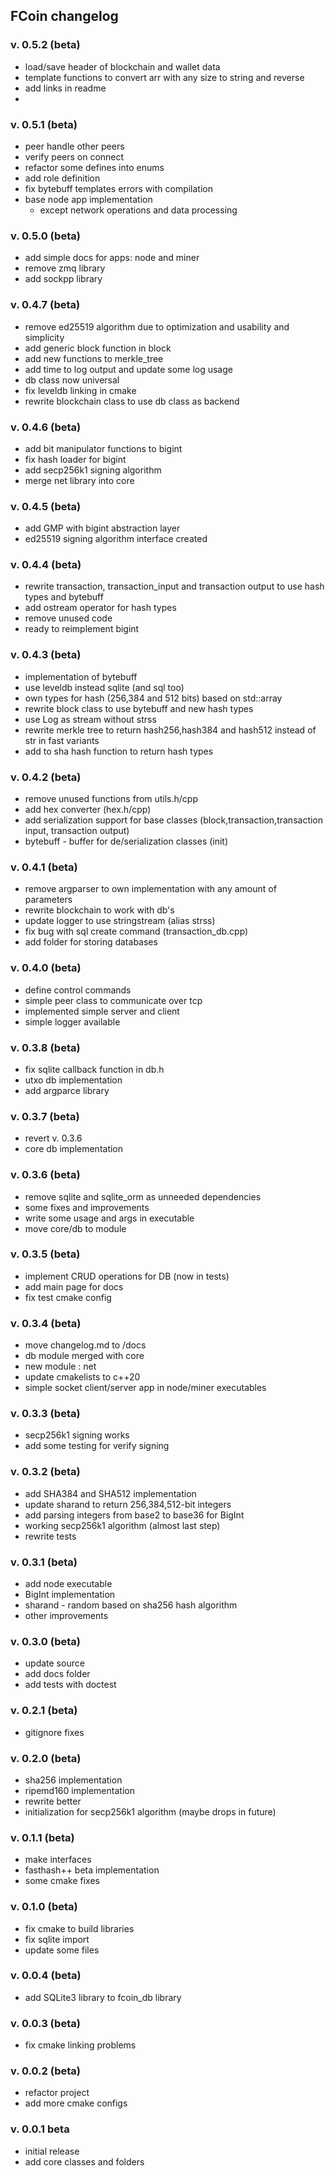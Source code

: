## FCoin changelog

### v. 0.5.2 (beta)
 - load/save header of blockchain and wallet data
 - template functions to convert arr with any size to string and reverse
 - add links in readme
 - 

### v. 0.5.1 (beta)
 - peer handle other peers
 - verify peers on connect
 - refactor some defines into enums
 - add role definition 
 - fix bytebuff templates errors with compilation
 - base node app implementation 
   - except network operations and data processing

### v. 0.5.0 (beta)
 - add simple docs for apps: node and miner
 - remove zmq library
 - add sockpp library

### v. 0.4.7 (beta)
 - remove ed25519 algorithm due to optimization and usability and simplicity
 - add generic block function in block
 - add new functions to merkle_tree
 - add time to log output and update some log usage
 - db class now universal
 - fix leveldb linking in cmake
 - rewrite blockchain class to use db class as backend

### v. 0.4.6 (beta)
 - add bit manipulator functions to bigint
 - fix hash loader for bigint
 - add secp256k1 signing algorithm
 - merge net library into core

### v. 0.4.5 (beta)
 - add GMP with bigint abstraction layer
 - ed25519 signing algorithm interface created

### v. 0.4.4 (beta)
 - rewrite transaction, transaction_input and transaction output to use hash types and bytebuff
 - add ostream operator for hash types
 - remove unused code
 - ready to reimplement bigint 

### v. 0.4.3 (beta)
 - implementation of bytebuff
 - use leveldb instead sqlite (and sql too)
 - own types for hash (256,384 and 512 bits) based on std::array
 - rewrite block class to use bytebuff and new hash types
 - use Log as stream without strss
 - rewrite merkle tree to return hash256,hash384 and hash512 instead of str in fast variants
 - add to sha hash function to return hash types

### v. 0.4.2 (beta)
 - remove unused functions from utils.h/cpp
 - add hex converter (hex.h/cpp)
 - add serialization support for base classes (block,transaction,transaction input, transaction output)
 - bytebuff - buffer for de/serialization classes (init)

### v. 0.4.1 (beta)
 - remove argparser to own implementation with any amount of parameters
 - rewrite blockchain to work with db's
 - update logger to use stringstream (alias strss)
 - fix bug with sql create command (transaction_db.cpp)
 - add folder for storing databases 

### v. 0.4.0 (beta)
 - define control commands
 - simple peer class to communicate over tcp
 - implemented simple server and client 
 - simple logger available

### v. 0.3.8 (beta)
 - fix sqlite callback function in db.h
 - utxo db implementation
 - add argparce library

### v. 0.3.7 (beta)
 - revert v. 0.3.6
 - core db implementation

### v. 0.3.6 (beta)
 - remove sqlite and sqlite_orm as unneeded dependencies
 - some fixes and improvements
 - write some usage and args in executable
 - move core/db to module

### v. 0.3.5 (beta)
 - implement CRUD operations for DB (now in tests) 
 - add main page for docs
 - fix test cmake config

### v. 0.3.4 (beta)
 - move changelog.md to /docs
 - db module merged with core
 - new module : net
 - update cmakelists to c++20
 - simple socket client/server app in node/miner executables

### v. 0.3.3 (beta)
 - secp256k1 signing works
 - add some testing for verify signing

### v. 0.3.2 (beta)
 - add SHA384 and SHA512 implementation
 - update sharand to return 256,384,512-bit integers
 - add parsing integers from base2 to base36 for BigInt
 - working secp256k1 algorithm (almost last step)
 - rewrite tests

### v. 0.3.1 (beta)
 - add node executable
 - BigInt implementation
 - sharand - random based on sha256 hash algorithm
 - other improvements
 
### v. 0.3.0 (beta)
 - update source
 - add docs folder
 - add tests with doctest

### v. 0.2.1 (beta)
 - gitignore fixes

### v. 0.2.0 (beta)
 - sha256 implementation
 - ripemd160 implementation
 - rewrite better
 - initialization for secp256k1 algorithm (maybe drops in future)

### v. 0.1.1 (beta)
 - make interfaces
 - fasthash++ beta implementation
 - some cmake fixes

### v. 0.1.0 (beta)
 - fix cmake to build libraries 
 - fix sqlite import
 - update some files

### v. 0.0.4 (beta)
 - add SQLite3 library to fcoin_db library

### v. 0.0.3 (beta)
 - fix cmake linking problems

### v. 0.0.2 (beta)
 - refactor project
 - add more cmake configs

### v. 0.0.1 beta

 - initial release
 - add core classes and folders
